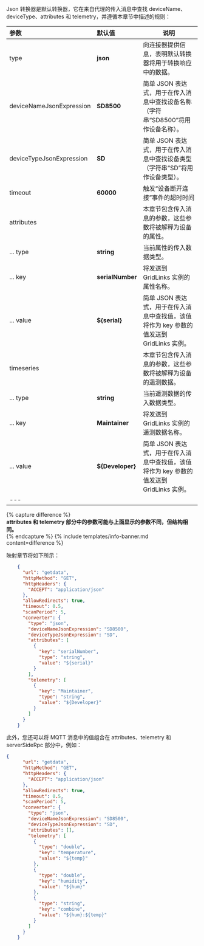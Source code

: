 Json 转换器是默认转换器，它在来自代理的传入消息中查找 deviceName、deviceType、attributes 和 telemetry，并遵循本章节中描述的规则：

| **参数** | **默认值** | **说明** |
|:-|:-|-
| type | **json** | 向连接器提供信息，表明默认转换器将用于转换响应中的数据。 |
| deviceNameJsonExpression | **SD8500** | 简单 JSON 表达式，用于在传入消息中查找设备名称（字符串“SD8500”将用作设备名称）。 |
| deviceTypeJsonExpression | **SD** | 简单 JSON 表达式，用于在传入消息中查找设备类型（字符串“SD”将用作设备类型）。 |
| timeout | **60000** | 触发“设备断开连接”事件的超时时间 |
| attributes | | 本章节包含传入消息的参数，这些参数将被解释为设备的属性。 |
| ... type | **string** | 当前属性的传入数据类型。 |
| ... key | **serialNumber** | 将发送到 GridLinks 实例的属性名称。 |
| ... value | **${serial}** | 简单 JSON 表达式，用于在传入消息中查找值，该值将作为 key 参数的值发送到 GridLinks 实例。 |
| timeseries | | 本章节包含传入消息的参数，这些参数将被解释为设备的遥测数据。 |
| ... type | **string** | 当前遥测数据的传入数据类型。 |
| ... key | **Maintainer** | 将发送到 GridLinks 实例的遥测数据名称。 |
| ... value | **${Developer}** | 简单 JSON 表达式，用于在传入消息中查找值，该值将作为 key 参数的值发送到 GridLinks 实例。 |
|--- 

{% capture difference %}
<br>
**attributes 和 telemetry 部分中的参数可能与上面显示的参数不同，但结构相同。**  
{% endcapture %}
{% include templates/info-banner.md content=difference %}


映射章节将如下所示：

```json
    {
      "url": "getdata",
      "httpMethod": "GET",
      "httpHeaders": {
        "ACCEPT": "application/json"
      },
      "allowRedirects": true,
      "timeout": 0.5,
      "scanPeriod": 5,
      "converter": {
        "type": "json",
        "deviceNameJsonExpression": "SD8500",
        "deviceTypeJsonExpression": "SD",
        "attributes": [
          {
            "key": "serialNumber",
            "type": "string",
            "value": "${serial}"
          }
        ],
        "telemetry": [
          {
            "key": "Maintainer",
            "type": "string",
            "value": "${Developer}"
          }
        ]
      }
    }
```

此外，您还可以将 MQTT 消息中的值组合在 attributes、telemetry 和 serverSideRpc 部分中，例如：
```json
{
      "url": "getdata",
      "httpMethod": "GET",
      "httpHeaders": {
        "ACCEPT": "application/json"
      },
      "allowRedirects": true,
      "timeout": 0.5,
      "scanPeriod": 5,
      "converter": {
        "type": "json",
        "deviceNameJsonExpression": "SD8500",
        "deviceTypeJsonExpression": "SD",
        "attributes": [],
        "telemetry": [
          {
            "type": "double",
            "key": "temperature",
            "value": "${temp}"
          },
          {
            "type": "double",
            "key": "humidity",
            "value": "${hum}"
          },
          {
            "type": "string",
            "key": "combine",
            "value": "${hum}:${temp}"
          }
        ]
      }
    }
```